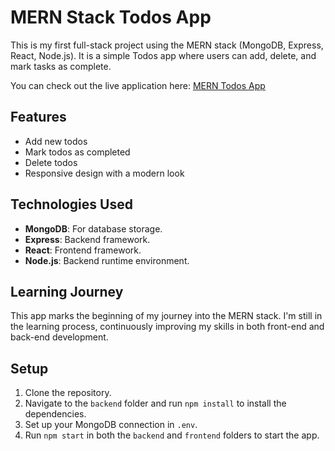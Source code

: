 # MERN Stack Todos App

This is my first full-stack project using the MERN stack (MongoDB, Express, React, Node.js). It is a simple Todos app where users can add, delete, and mark tasks as complete.

You can check out the live application here: [MERN Todos App](https://todos-frontend-eta.vercel.app/)

## Features

- Add new todos
- Mark todos as completed
- Delete todos
- Responsive design with a modern look

## Technologies Used

- **MongoDB**: For database storage.
- **Express**: Backend framework.
- **React**: Frontend framework.
- **Node.js**: Backend runtime environment.

## Learning Journey

This app marks the beginning of my journey into the MERN stack. I'm still in the learning process, continuously improving my skills in both front-end and back-end development.



## Setup

1. Clone the repository.
2. Navigate to the `backend` folder and run `npm install` to install the dependencies.
3. Set up your MongoDB connection in `.env`.
4. Run `npm start` in both the `backend` and `frontend` folders to start the app.


